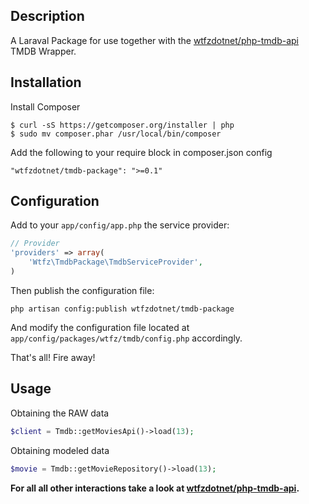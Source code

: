 Description
----------------

A Laraval Package for use together with the [wtfzdotnet/php-tmdb-api](https://github.com/wtfzdotnet/php-tmdb-api) TMDB Wrapper.

Installation
------------
Install Composer

```
$ curl -sS https://getcomposer.org/installer | php
$ sudo mv composer.phar /usr/local/bin/composer
```

Add the following to your require block in composer.json config

```
"wtfzdotnet/tmdb-package": ">=0.1"
```

Configuration
----------------
Add to your `app/config/app.php` the service provider:

```php
// Provider
'providers' => array(
    'Wtfz\TmdbPackage\TmdbServiceProvider',
)
```

Then publish the configuration file:

```
php artisan config:publish wtfzdotnet/tmdb-package
```

And modify the configuration file located at `app/config/packages/wtfz/tmdb/config.php` accordingly.

That's all! Fire away!

Usage
----------------

Obtaining the RAW data

```php
$client = Tmdb::getMoviesApi()->load(13);
```

Obtaining modeled data

```php
$movie = Tmdb::getMovieRepository()->load(13);
```

**For all all other interactions take a look at [wtfzdotnet/php-tmdb-api](https://github.com/wtfzdotnet/php-tmdb-api).**
